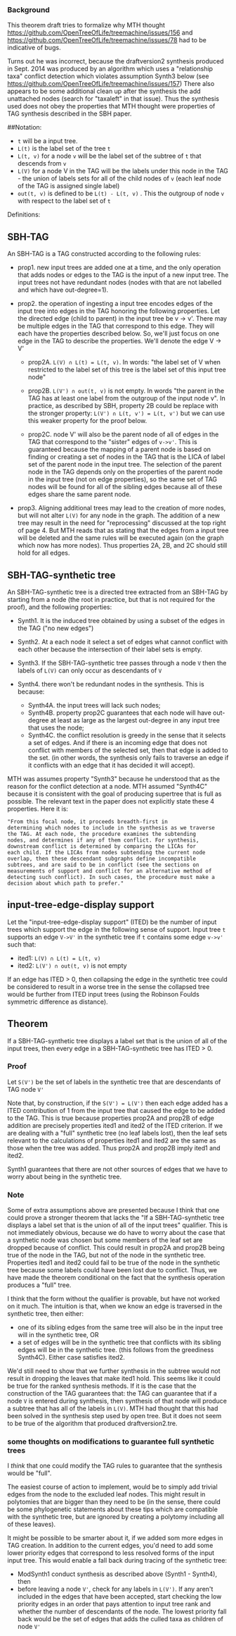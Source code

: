 
### Background
This theorem draft tries to formalize why MTH thought https://github.com/OpenTreeOfLife/treemachine/issues/156 and https://github.com/OpenTreeOfLife/treemachine/issues/78 had to be indicative of bugs.

Turns out he was incorrect, because the draftversion2 synthesis produced in Sept. 2014 was produced by an algorithm which uses a "relationship taxa"
conflict detection which violates assumption Synth3 below (see https://github.com/OpenTreeOfLife/treemachine/issues/157)
There also appears to be some additional clean up after the synthesis the add unattached nodes (search for "taxaleft" in that issue).
Thus the synthesis used does not obey the properties that MTH thought were properties of TAG synthesis described in the SBH paper.

##Notation:
  * `t` will be a input tree.
  * `L(t)` is the label set of the tree `t`
  * `L(t, v)` for a node `v` will be the label set of the subtree of `t` that descends from `v`
  * `L(V)` for a node V in the TAG will be the labels under this node in the TAG - the union of labels sets
      for all of the child nodes of `v` (each leaf node of the TAG is assigned single label)
  * `out(t, v)` is defined to be `L(t) - L(t, v)` . This the outgroup of node `v` with respect to the label set of `t`



Definitions:
## SBH-TAG

An SBH-TAG is a TAG constructed according to the following rules:

  * prop1. new input trees are added one at a time, and the only operation that adds nodes or edges to the TAG is the input of a new input tree. The input trees not have redundant nodes (nodes with that are not labelled and which have out-degree=1).

  * prop2. the operation of ingesting a input tree encodes edges of the input tree into edges in the TAG honoring the following properties.  Let the directed edge (child to parent) in the input tree be v -> v'.  There may be multiple edges in the TAG that correspond to this edge.  They will each have the properties described below.  So, we'll just focus on one edge in the TAG to describe the properties. We'll denote the edge V -> V'
    * prop2A. `L(V) ∩ L(t) = L(t, v)`. In words: "the label set of V when restricted to the label set of this tree is the label set of this input tree node"

    * prop2B. `L(V') ∩ out(t, v)` is not empty. In words "the parent in the TAG has at least one label from the outgroup of the input node v". In practice, as described by SBH, property 2B could be replace with the stronger property: `L(V') ∩ L(t, v') = L(t, v')` but we can use this weaker property for the proof below.

    * prop2C. node V' will also be the parent node of all of edges in the TAG that correspond to the "sister" edges of `v->v'`. This is guaranteed because the mapping of a parent node is based on finding or creating a set of nodes in the TAG that is the LICA of label set of the parent node in the input tree. The selection of the parent node in the TAG depends only on the properties of the parent node in the input tree (not on edge properties), so the same set of TAG nodes will be found for all of the sibling edges because all of these edges share the same parent node. 

  * prop3. Aligning additional trees may lead to the creation of more nodes, but will not alter `L(V)` for any node in the graph. The addition of a new tree may result in the need for "reprocessing" discussed at the top right of page 4. But MTH reads that as stating that the edges from a input tree will be deleted and the same rules will be executed again (on the graph which now has more nodes). Thus properties 2A, 2B, and 2C should still hold for all edges.


## SBH-TAG-synthetic tree

An SBH-TAG-synthetic tree is a directed tree extracted from an SBH-TAG by starting from a node (the root in practice, but that is not required for the proof), and the following properties:

  * Synth1. It is the induced tree obtained by using a subset of the edges in the TAG ("no new edges")

  * Synth2. At a each node it select a set of edges what cannot conflict with each other because the intersection of their label sets is empty.

  * Synth3. If the SBH-TAG-synthetic tree passes through a node `V` then the labels of `L(V)` can only occur as descendants of `V`

  * Synth4. there won't be redundant nodes in the synthesis. This is because:
    * Synth4A. the input trees will lack such nodes;
    * Synth4B. property prop2C guarantees that each node will have out-degree at least as large as the largest out-degree in any input tree that uses the node;
    * Synth4C. the conflict resolution is greedy in the sense that it selects a set of edges. And if there is an incoming edge that does not conflict with members of the selected set, then that edge is added to the set. (in other words, the synthesis only fails to traverse an edge if it conflicts with an edge that it has decided it will accept).


MTH was assumes property "Synth3" because he understood that as the reason for the conflict detection at a node. MTH assumed "Synth4C" because it is consistent with the goal of producing supertree that is full as possible. The relevant text in the paper does not explicitly state these 4 properties. Here it is: 

    "From this focal node, it proceeds breadth-first in
    determining which nodes to include in the synthesis as we traverse
    the TAG. At each node, the procedure examines the subtending
    nodes, and determines if any of them conflict. For synthesis,
    downstream conflict is determined by comparing the LICAs for
    each child. If the LICAs from nodes subtending the current node
    overlap, then these descendant subgraphs define incompatible
    subtrees, and are said to be in conflict (see the sections on
    measurements of support and conflict for an alternative method of
    detecting such conflict). In such cases, the procedure must make a
    decision about which path to prefer."



## input-tree-edge-display support

Let the "input-tree-edge-display support" (ITED) be the 
number of input trees which support the edge in the following sense of support.
Input tree  `t` supports an edge `V->V'` in the synthetic tree if `t` 
contains some edge `v->v'` such that:
  * ited1: `L(V) ∩ L(t) = L(t, v)`
  * ited2: `L(V') ∩ out(t, v)` is not empty

If an edge has ITED > 0, then collapsing the
edge in the synthetic tree could be considered to result in a worse tree in the sense
the collapsed tree
would be further from ITED input trees (using the Robinson Foulds symmetric difference as distance).



## Theorem

   If a SBH-TAG-synthetic tree displays a label set that is the union of all of the input trees, then every edge in a SBH-TAG-synthetic tree has ITED > 0.

### Proof
   Let `S(V')` be the set of labels in the synthetic tree that are descendants of TAG node `V'`

   Note that, by construction, if the `S(V') = L(V')` then each edge added has a ITED contribution of 1 from the input tree that caused the edge to be added to the TAG. This is true because properties prop2A and prop2B of edge addition are precisely properties ited1 and ited2 of the ITED criterion. If we are dealing with a "full" synthetic tree (no leaf labels lost), then the leaf sets relevant to the calculations of properties ited1 and ited2 are the same as those when the tree was added. Thus prop2A and prop2B imply ited1 and ited2.

   Synth1 guarantees that there are not other sources of edges that we have to worry about being in the synthetic tree.

### Note
Some of extra assumptions above are presented because I think that one could prove a stronger theorem that lacks the "If a SBH-TAG-synthetic tree displays a label set that is the union of all of the input trees" qualifier.
This is not immediately obvious, because we do have to worry about the case that a synthetic node was chosen but some members of the leaf set are dropped because of conflict.
This could result in prop2A and prop2B being true of the node in the TAG, but not of the node in the synthetic tree. Properties ited1 and ited2 could fail to be true of the node in the synthetic tree because some labels could have been lost due to conflict.
Thus, we have made the theorem conditional on the fact that the synthesis operation produces a "full" tree. 

I think that the form without the qualifier is provable, but have not worked on it much. The intuition is that, when we know an edge is traversed in the synthetic tree, then either:
  * one of its sibling edges from the same tree will also be in the input tree will in the synthetic tree, OR
  * a set of edges will be in the synthetic tree that conflicts with its sibling edges will be in the synthetic tree.
(this follows from the greediness Synth4C). Either case satisfies ited2.

We'd still need to show that we further synthesis in the subtree would not result in dropping the leaves that make ited1 hold. This seems like it could be true for the ranked synthesis methods. If it is the case that the construction of the TAG guarantees that:  the TAG can guarantee that if a node `V` is entered during synthesis, then synthesis of that node will produce a subtree that has all of the labels in `L(V)`. MTH had thought that this had been solved in the synthesis step used by open tree.
But it does not seem to be true of the algorithm that produced draftversion2.tre.

### some thoughts on modifications to guarantee full synthetic trees


I *think* that one could modify the TAG rules to guarantee that the synthesis would be "full".

The easiest course of action to implement, would be to simply add trivial edges from the node to the excluded leaf nodes.
This might result in polytomies that are bigger than they need to be (in the sense, there could be some phylogenetic statements about these tips
which are compatible with the synthetic tree, but are ignored by creating a polytomy including all of these leaves).

It might be possible to be smarter about it, if we added som more edges in TAG creation. In addition to the current edges, you'd need to add some lower priority edges that correspond to less resolved forms of the input input tree.
This would enable a fall back during tracing of the synthetic tree:
  * ModSynth1 conduct synthesis as described above (Synth1 - Synth4), then
  * before leaving a node `V'`, check for any labels in `L(V')`. If any aren't included in the edges that have been accepted, start checking the low priority edges in an order that pays attention to input tree rank and whether the number of descendants of the node. The lowest priority fall back would be the set of edges that adds the culled taxa as children of node `V'`

